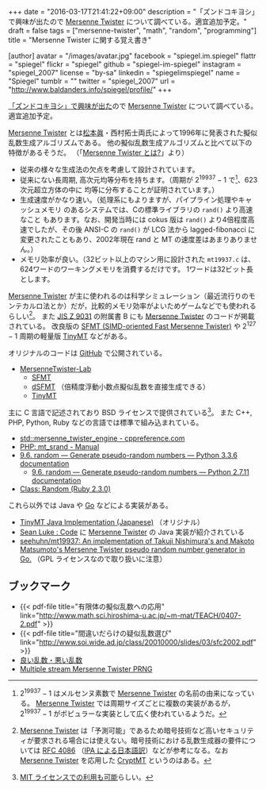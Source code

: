 +++
date = "2016-03-17T21:41:22+09:00"
description = "「ズンドコキヨシ」で興味が出たので [Mersenne Twister] について調べている。適宜追加予定。"
draft = false
tags = ["mersenne-twister", "math", "random", "programming"]
title = "Mersenne Twister に関する覚え書き"

[author]
  avatar = "/images/avatar.jpg"
  facebook = "spiegel.im.spiegel"
  flattr = "spiegel"
  flickr = "spiegel"
  github = "spiegel-im-spiegel"
  instagram = "spiegel_2007"
  license = "by-sa"
  linkedin = "spiegelimspiegel"
  name = "Spiegel"
  tumblr = ""
  twitter = "spiegel_2007"
  url = "http://www.baldanders.info/spiegel/profile/"
+++

[「ズンドコキヨシ」で興味が出た](http://qiita.com/spiegel-im-spiegel/items/6a5bc07dbfa46a328e26 "「ズンドコキヨシ」と擬似乱数 - Qiita")ので [Mersenne Twister] について調べている。
適宜追加予定。

[Mersenne Twister] とは[松本眞](http://www.math.sci.hiroshima-u.ac.jp/~m-mat/ "Makoto Matsumoto Home Page")・西村拓士両氏によって1996年に発表された擬似乱数生成アルゴリズムである。
他の擬似乱数生成アルゴリズムと比べて以下の特徴があるそうだ。
（「[Mersenne Twister とは?](http://www.math.sci.hiroshima-u.ac.jp/~m-mat/MT/what-is-mt.html "What & how is MT?")」より）

- 従来の様々な生成法の欠点を考慮して設計されています。
- 従来にない長周期, 高次元均等分布を持ちます。（周期が $2^{19937}-1$ で[^mt1]、623次元超立方体の中に 均等に分布することが証明されています。）
- 生成速度がかなり速い。（処理系にもよりますが、パイプライン処理やキャッシュメモリ のあるシステムでは、Cの標準ライブラリの `rand()` より高速なこと もあります。なお、開発当時には cokus 版は `rand()` より4倍程度高速でしたが、その後 ANSI-C の `rand()` が LCG 法から lagged-fibonacci に 変更されたこともあり、2002年現在 rand と MT の速度差はあまりありません。）
- メモリ効率が良い。（32ビット以上のマシン用に設計された `mt19937.c` は、 624ワードのワーキングメモリを消費するだけです。 1ワードは32ビット長とします。

[^mt1]: $2^{19937}-1$ はメルセンヌ素数で [Mersenne Twister] の名前の由来になっている。 [Mersenne Twister] では周期サイズごとに複数の実装があるが， $2^{19937}-1$ がポピュラーな実装として広く使われているようだ。

[Mersenne Twister] が主に使われるのは科学シミュレーション（最近流行りのモンテカルロ法とか）だが，比較的メモリ効率がよいためゲームなどでも使われるらしい[^mt2]。
また [JIS Z 9031](http://kikakurui.com/z9/Z9031-2012-01.html) の附属書 B にも [Mersenne Twister] のコードが掲載されている。
改良版の [SFMT (SIMD-oriented Fast Mersenne Twister)](http://www.math.sci.hiroshima-u.ac.jp/~m-mat/MT/SFMT/index-jp.html) や $2^{127}-1$ 周期の軽量版 [TinyMT](http://www.math.sci.hiroshima-u.ac.jp/~m-mat/MT/TINYMT/index-jp.html) などがある。

[^mt2]: [Mersenne Twister] は「予測可能」であるため暗号技術など高いセキュリティが要求される場合には使えない。暗号技術における乱数生成器の要件については [RFC 4086] （[IPA による日本語訳](https://www.ipa.go.jp/security/rfc/RFC4086JA.html)）などが参考になる。なお [Mersenne Twister] を応用した [CryptMT](http://www.math.sci.hiroshima-u.ac.jp/~m-mat/MT/CRYPTMT/index-jp.html) というのはある。

オリジナルのコードは [GitHub] で公開されている。

- [MersenneTwister-Lab](https://github.com/MersenneTwister-Lab)
    - [SFMT](https://github.com/MersenneTwister-Lab/SFMT "MersenneTwister-Lab/SFMT: SIMD-oriented Fast Mersenne Twister")
    - [dSFMT](https://github.com/MersenneTwister-Lab/dSFMT "MersenneTwister-Lab/dSFMT: Double precision SIMD-oriented Fast Mersenne Twister") （倍精度浮動小数点擬似乱数を直接生成できる）
    - [TinyMT](https://github.com/MersenneTwister-Lab/TinyMT "MersenneTwister-Lab/TinyMT: Tiny Mersenne Twister")

主に C 言語で記述されており BSD ライセンスで提供されている[^mt3]。
また C++, PHP, Python, Ruby などの言語では標準で組み込まれている。

[^mt3]: [MIT ライセンスでの利用も可能](http://www.math.sci.hiroshima-u.ac.jp/~m-mat/MT/MT2002/license.html "Mersenne Twisterの商用について")らしい。

- [std::mersenne_twister_engine - cppreference.com](http://en.cppreference.com/w/cpp/numeric/random/mersenne_twister_engine)
- [PHP: mt_srand - Manual](http://php.net/manual/en/function.mt-srand.php)
- [9.6. random — Generate pseudo-random numbers — Python 3.3.6 documentation](https://docs.python.org/3.3/library/random.html)
    - [9.6. random — Generate pseudo-random numbers — Python 2.7.11 documentation](https://docs.python.org/2.7/library/random.html)
- [Class: Random (Ruby 2.3.0)](http://ruby-doc.org/core-2.3.0/Random.html)

これら以外では Java や [Go] などによる実装がある。

- [TinyMT Java Implementation (Japanese)](http://www.math.sci.hiroshima-u.ac.jp/~m-mat/MT/TINYMT/JAVA/index-jp.html) （オリジナル）
- [Sean Luke : Code](http://cs.gmu.edu/~sean/research/) に [Mersenne Twister] の Java 実装が紹介されている
- [seehuhn/mt19937: An implementation of Takuji Nishimura's and Makoto Matsumoto's Mersenne Twister pseudo random number generator in Go.](https://github.com/seehuhn/mt19937) （GPL ライセンスなので取り扱いに注意）

## ブックマーク

- {{< pdf-file title="有限体の擬似乱数への応用" link="http://www.math.sci.hiroshima-u.ac.jp/~m-mat/TEACH/0407-2.pdf" >}}
- {{< pdf-file title="間違いだらけの疑似乱数選び" link="http://www.soi.wide.ad.jp/class/20010000/slides/03/sfc2002.pdf" >}}
- [良い乱数・悪い乱数](http://www001.upp.so-net.ne.jp/isaku/rand.html)
- [Multiple stream Mersenne Twister PRNG](http://theo.phys.sci.hiroshima-u.ac.jp/~ishikawa/PRNG/README.jp.html)

[Mersenne Twister]: http://www.math.sci.hiroshima-u.ac.jp/~m-mat/MT/mt.html "Mersenne Twister: A random number generator (since 1997/10)"
[GitHub]: https://github.com/ "GitHub"
[RFC 4086]: http://tools.ietf.org/html/rfc4086 "RFC 4086 - Randomness Requirements for Security"
[Go]: https://golang.org/ "The Go Programming Language"
